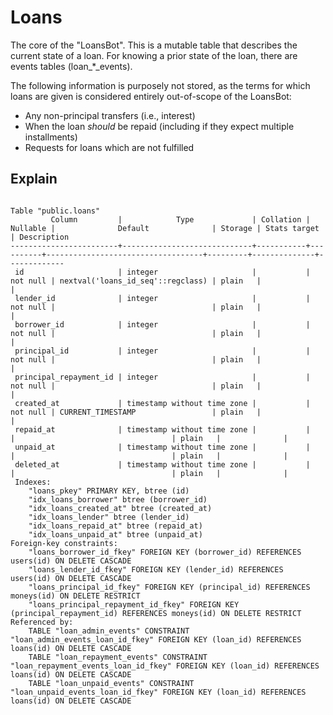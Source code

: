 # Loans

The core of the "LoansBot". This is a mutable table that describes the current
state of a loan. For knowing a prior state of the loan, there are events
tables (loan_*_events).

The following information is purposely not stored, as the terms for which loans
are given is considered entirely out-of-scope of the LoansBot:

- Any non-principal transfers (i.e., interest)
- When the loan *should* be repaid (including if they expect multiple installments)
- Requests for loans which are not fulfilled

## Explain

```
                                                                  Table "public.loans"
         Column         |            Type             | Collation | Nullable |              Default              | Storage | Stats target | Description
------------------------+-----------------------------+-----------+----------+-----------------------------------+---------+--------------+-------------
 id                     | integer                     |           | not null | nextval('loans_id_seq'::regclass) | plain   |              |
 lender_id              | integer                     |           | not null |                                   | plain   |              |
 borrower_id            | integer                     |           | not null |                                   | plain   |              |
 principal_id           | integer                     |           | not null |                                   | plain   |              |
 principal_repayment_id | integer                     |           | not null |                                   | plain   |              |
 created_at             | timestamp without time zone |           | not null | CURRENT_TIMESTAMP                 | plain   |              |
 repaid_at              | timestamp without time zone |           |          |                                   | plain   |              |
 unpaid_at              | timestamp without time zone |           |          |                                   | plain   |              |
 deleted_at             | timestamp without time zone |           |          |                                   | plain   |              |
 Indexes:
    "loans_pkey" PRIMARY KEY, btree (id)
    "idx_loans_borrower" btree (borrower_id)
    "idx_loans_created_at" btree (created_at)
    "idx_loans_lender" btree (lender_id)
    "idx_loans_repaid_at" btree (repaid_at)
    "idx_loans_unpaid_at" btree (unpaid_at)
Foreign-key constraints:
    "loans_borrower_id_fkey" FOREIGN KEY (borrower_id) REFERENCES users(id) ON DELETE CASCADE
    "loans_lender_id_fkey" FOREIGN KEY (lender_id) REFERENCES users(id) ON DELETE CASCADE
    "loans_principal_id_fkey" FOREIGN KEY (principal_id) REFERENCES moneys(id) ON DELETE RESTRICT
    "loans_principal_repayment_id_fkey" FOREIGN KEY (principal_repayment_id) REFERENCES moneys(id) ON DELETE RESTRICT
Referenced by:
    TABLE "loan_admin_events" CONSTRAINT "loan_admin_events_loan_id_fkey" FOREIGN KEY (loan_id) REFERENCES loans(id) ON DELETE CASCADE
    TABLE "loan_repayment_events" CONSTRAINT "loan_repayment_events_loan_id_fkey" FOREIGN KEY (loan_id) REFERENCES loans(id) ON DELETE CASCADE
    TABLE "loan_unpaid_events" CONSTRAINT "loan_unpaid_events_loan_id_fkey" FOREIGN KEY (loan_id) REFERENCES loans(id) ON DELETE CASCADE
```